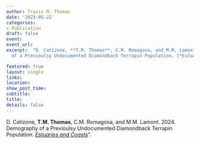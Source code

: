 ```yaml
---
author: Travis M. Thomas
date: '2023-05-22'
categories:
- Publication
draft: false
event: 
event_url: 
excerpt:  "D. Catizone, **T.M. Thomas**, C.M. Romagosa, and M.M. Lamont. 2024. Demography
  of a Previoulsy Undocumented Diamondback Terrapin Population. [*Estuaries and Coasts*](https://link.springer.com/article/10.1007/s12237-024-01380-5)".

featured: true
layout: single
links:
location: 
show_post_time: 
subtitle:   
title:
details: false
---
```


D. Catizone, **T.M. Thomas**, C.M. Romagosa, and M.M. Lamont. 2024. Demography
of a Previoulsy Undocumented Diamondback Terrapin Population. [*Estuaries and Coasts*](https://link.springer.com/article/10.1007/s12237-024-01380-5)".

